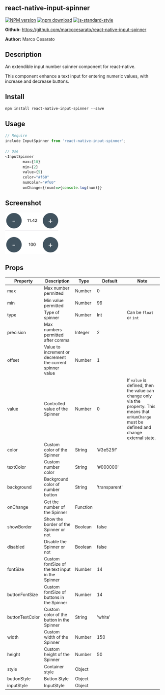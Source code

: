 react-native-input-spinner
---

[![NPM version][npm-image]][npm-url]
[![npm download][download-image]][download-url]
[![js-standard-style](https://img.shields.io/badge/code%20style-standard-brightgreen.svg)](http://standardjs.com/)

[npm-image]: http://img.shields.io/npm/v/react-native-input-spinner.svg?style=flat-square
[npm-url]: http://npmjs.org/package/react-native-input-spinner
[download-image]: https://img.shields.io/npm/dm/react-native-input-spinner.svg?style=flat-square
[download-url]: https://npmjs.org/package/react-native-input-spinner

**Github:** https://github.com/marcocesarato/react-native-input-spinner

**Author:** Marco Cesarato

## Description

An extendible input number spinner component for react-native. 

This component enhance a text input for entering numeric values, with increase and decrease buttons.


## Install

```shell
npm install react-native-input-spinner --save
```

## Usage

```javascript
// Require
include InputSpinner from 'react-native-input-spinner';

// Use
<InputSpinner 
		max={10}
        min={2}
        value={5}
        color="#f60"
        numColor="#f60"
        onChange={(num)=>{console.log(num)}}
```

## Screenshot

<img src="example.png" />

## Props

Property          | Description | Type | Default | Note
------------------|-------------|------|---------|-------
max               | Max number permitted | Number | 0  |
min               | Min value permitted | Number | 99 |
type            | Type of spinner | Number | Int | Can be `float` or `int` 
precision            | Max numbers permitted after comma | Integer | 2 |
offset            | Value to increment or decrement the current spinner value | Number | 1 |
value             | Controlled value of the Spinner | Number | 0 | If `value` is defined, then the value can change only via the property. This means that `onNumChange` must be defined and change external state.
color             | Custom color of the Spinner | String | ‘#3e525f' |
textColor          | Custom number color | String | ‘#000000' |
background        | Background color of number button | String | ’transparent' |
onChange       | Get the number of the Spinner | Function | |
showBorder        | Show the border of the Spinner or not | Boolean | false |
disabled          | Disable the Spinner or not | Boolean | false |
fontSize          | Custom fontSize of the text input in the Spinner | Number | 14 |
buttonFontSize        | Custom fontSize of buttons in the Spinner | Number | 14 |
buttonTextColor   | Custom color of the button in the Spinner | String | 'white' |
width             | Custom width of the Spinner | Number | 150 |
height            | Custom height of the Spinner | Number | 50 |
style | Container style | Object |  |
buttonStyle | Button Style | Object |  |
inputStyle | InputStyle | Object |  |

